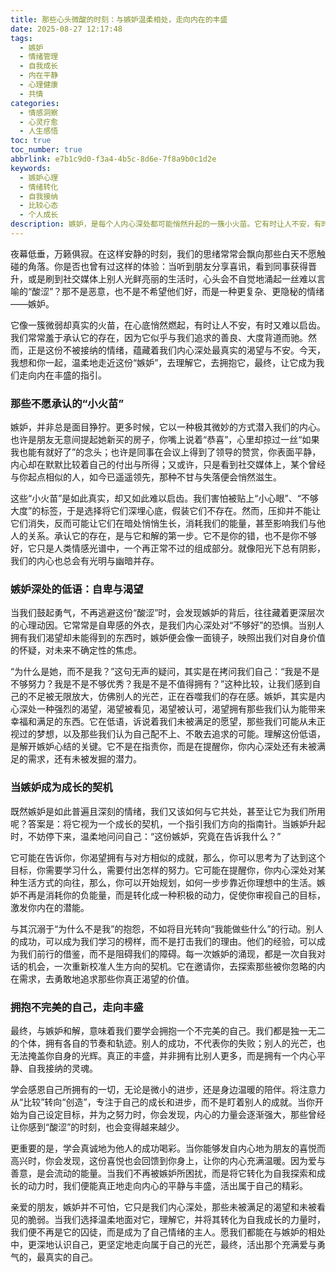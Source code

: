 ```yaml
---
title: 那些心头微酸的时刻：与嫉妒温柔相处，走向内在的丰盛
date: 2025-08-27 12:17:48
tags:
  - 嫉妒
  - 情绪管理
  - 自我成长
  - 内在平静
  - 心理健康
  - 共情
categories:
  - 情感洞察
  - 心灵疗愈
  - 人生感悟
toc: true
toc_number: true
abbrlink: e7b1c9d0-f3a4-4b5c-8d6e-7f8a9b0c1d2e
keywords:
  - 嫉妒心理
  - 情绪转化
  - 自我接纳
  - 比较心态
  - 个人成长
description: 嫉妒，是每个人内心深处都可能悄然升起的一簇小火苗。它有时让人不安，有时又难以启齿。这篇文章将带你温柔地审视这份复杂的情绪，理解它背后的渴望与不安，并学会如何将这份“酸涩”转化为自我成长的动力，最终走向内心的平静与丰盛。
---
```


夜幕低垂，万籁俱寂。在这样安静的时刻，我们的思绪常常会飘向那些白天不愿触碰的角落。你是否也曾有过这样的体验：当听到朋友分享喜讯，看到同事获得晋升，或是刷到社交媒体上别人光鲜亮丽的生活时，心头会不自觉地涌起一丝难以言喻的“酸涩”？那不是恶意，也不是不希望他们好，而是一种更复杂、更隐秘的情绪——嫉妒。

它像一簇微弱却真实的火苗，在心底悄然燃起，有时让人不安，有时又难以启齿。我们常常羞于承认它的存在，因为它似乎与我们追求的善良、大度背道而驰。然而，正是这份不被接纳的情绪，蕴藏着我们内心深处最真实的渴望与不安。今天，我想和你一起，温柔地走近这份“嫉妒”，去理解它，去拥抱它，最终，让它成为我们走向内在丰盛的指引。

### 那些不愿承认的“小火苗”

嫉妒，并非总是面目狰狞。更多时候，它以一种极其微妙的方式潜入我们的内心。也许是朋友无意间提起她新买的房子，你嘴上说着“恭喜”，心里却掠过一丝“如果我也能有就好了”的念头；也许是同事在会议上得到了领导的赞赏，你表面平静，内心却在默默比较着自己的付出与所得；又或许，只是看到社交媒体上，某个曾经与你起点相似的人，如今已遥遥领先，那种不甘与失落便会悄然滋生。

这些“小火苗”是如此真实，却又如此难以启齿。我们害怕被贴上“小心眼”、“不够大度”的标签，于是选择将它们深埋心底，假装它们不存在。然而，压抑并不能让它们消失，反而可能让它们在暗处悄悄生长，消耗我们的能量，甚至影响我们与他人的关系。承认它的存在，是与它和解的第一步。它不是你的错，也不是你不够好，它只是人类情感光谱中，一个再正常不过的组成部分。就像阳光下总有阴影，我们的内心也总会有光明与幽暗并存。

### 嫉妒深处的低语：自卑与渴望

当我们鼓起勇气，不再逃避这份“酸涩”时，会发现嫉妒的背后，往往藏着更深层次的心理动因。它常常是自卑感的外衣，是我们内心深处对“不够好”的恐惧。当别人拥有我们渴望却未能得到的东西时，嫉妒便会像一面镜子，映照出我们对自身价值的怀疑，对未来不确定性的焦虑。

“为什么是她，而不是我？”这句无声的疑问，其实是在拷问我们自己：“我是不是不够努力？我是不是不够优秀？我是不是不值得拥有？”这种比较，让我们感到自己的不足被无限放大，仿佛别人的光芒，正在吞噬我们的存在感。嫉妒，其实是内心深处一种强烈的渴望，渴望被看见，渴望被认可，渴望拥有那些我们认为能带来幸福和满足的东西。它在低语，诉说着我们未被满足的愿望，那些我们可能从未正视过的梦想，以及那些我们认为自己配不上、不敢去追求的可能。理解这份低语，是解开嫉妒心结的关键。它不是在指责你，而是在提醒你，你内心深处还有未被满足的需求，还有未被发掘的潜力。

### 当嫉妒成为成长的契机

既然嫉妒是如此普遍且深刻的情绪，我们又该如何与它共处，甚至让它为我们所用呢？答案是：将它视为一个成长的契机，一个指引我们方向的指南针。当嫉妒升起时，不妨停下来，温柔地问问自己：“这份嫉妒，究竟在告诉我什么？”

它可能在告诉你，你渴望拥有与对方相似的成就，那么，你可以思考为了达到这个目标，你需要学习什么，需要付出怎样的努力。它可能在提醒你，你内心深处对某种生活方式的向往，那么，你可以开始规划，如何一步步靠近你理想中的生活。嫉妒不再是消耗你的负能量，而是转化成一种积极的动力，促使你审视自己的目标，激发你内在的潜能。

与其沉溺于“为什么不是我”的抱怨，不如将目光转向“我能做些什么”的行动。别人的成功，可以成为我们学习的榜样，而不是打击我们的理由。他们的经验，可以成为我们前行的借鉴，而不是阻碍我们的障碍。每一次嫉妒的涌现，都是一次自我对话的机会，一次重新校准人生方向的契机。它在邀请你，去探索那些被你忽略的内在需求，去勇敢地追求那些你真正渴望的价值。

### 拥抱不完美的自己，走向丰盛

最终，与嫉妒和解，意味着我们要学会拥抱一个不完美的自己。我们都是独一无二的个体，拥有各自的节奏和轨迹。别人的成功，不代表你的失败；别人的光芒，也无法掩盖你自身的光辉。真正的丰盛，并非拥有比别人更多，而是拥有一个内心平静、自我接纳的灵魂。

学会感恩自己所拥有的一切，无论是微小的进步，还是身边温暖的陪伴。将注意力从“比较”转向“创造”，专注于自己的成长和进步，而不是盯着别人的成就。当你开始为自己设定目标，并为之努力时，你会发现，内心的力量会逐渐强大，那些曾经让你感到“酸涩”的时刻，也会变得越来越少。

更重要的是，学会真诚地为他人的成功喝彩。当你能够发自内心地为朋友的喜悦而高兴时，你会发现，这份喜悦也会回馈到你身上，让你的内心充满温暖。因为爱与善意，是会流动的能量。当我们不再被嫉妒所困扰，而是将它转化为自我探索和成长的动力时，我们便能真正地走向内心的平静与丰盛，活出属于自己的精彩。

亲爱的朋友，嫉妒并不可怕，它只是我们内心深处，那些未被满足的渴望和未被看见的脆弱。当我们选择温柔地面对它，理解它，并将其转化为自我成长的力量时，我们便不再是它的囚徒，而是成为了自己情绪的主人。愿我们都能在与嫉妒的相处中，更深地认识自己，更坚定地走向属于自己的光芒，最终，活出那个充满爱与勇气的，最真实的自己。